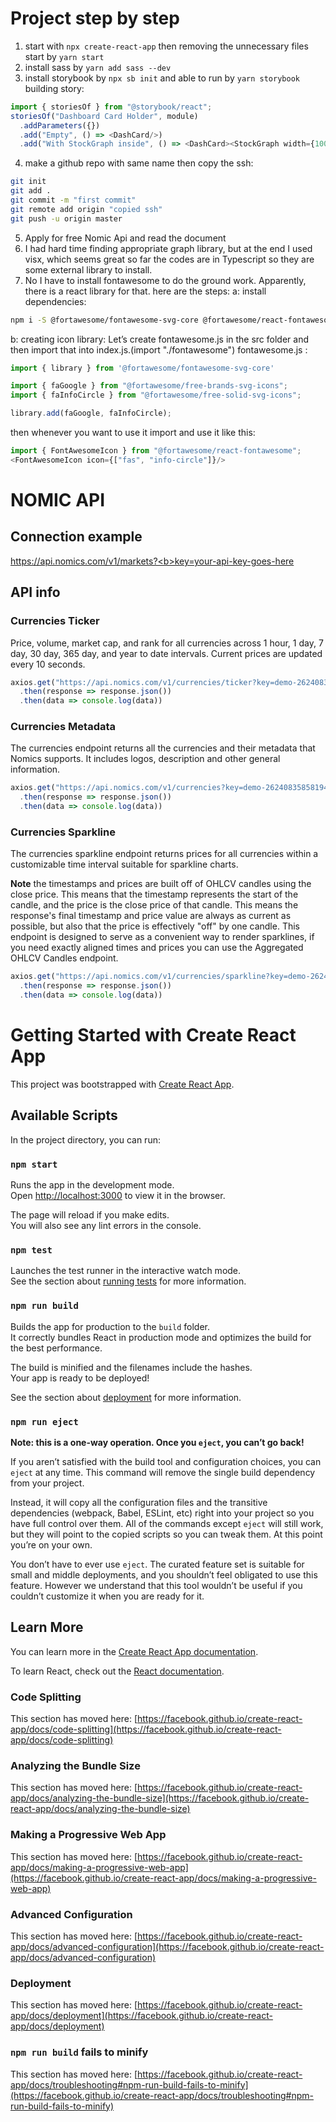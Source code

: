 # Project step by step
1. start with `npx create-react-app` then removing the unnecessary files start by `yarn start`
2. install sass by `yarn add sass --dev`
3. install storybook by `npx sb init` and able to run by `yarn storybook`
building story:
```javascript
import { storiesOf } from "@storybook/react";
storiesOf("Dashboard Card Holder", module)
  .addParameters({})
  .add("Empty", () => <DashCard/>)
  .add("With StockGraph inside", () => <DashCard><StockGraph width={1000} height={300}/></DashCard>) 
```
4. make a github repo with same name then copy the ssh:

```sh
git init
git add .
git commit -m "first commit"
git remote add origin "copied ssh"
git push -u origin master
````

5. Apply for free Nomic Api and read the document
6. I had hard time finding appropriate graph library, but at the end I used visx, which seems great so far
the codes are in Typescript so they are some external library to install.
7. No I have to install fontawesome to do the ground work. Apparently, there is a react library for that. here are the steps:
a: install dependencies:
```sh
npm i -S @fortawesome/fontawesome-svg-core @fortawesome/react-fontawesome @fortawesome/free-regular-svg-icons @fortawesome/free-solid-svg-icons @fortawesome/free-brands-svg-icons
```
b: creating icon library:
Let’s create fontawesome.js in the src folder and then import that into index.js.(import "./fontawesome")
fontawesome.js :
```javascript
import { library } from '@fortawesome/fontawesome-svg-core'

import { faGoogle } from "@fortawesome/free-brands-svg-icons";
import { faInfoCircle } from "@fortawesome/free-solid-svg-icons";

library.add(faGoogle, faInfoCircle);
```
then whenever you want to use it import and use it like this:
```javascript
import { FontAwesomeIcon } from "@fortawesome/react-fontawesome";
<FontAwesomeIcon icon={["fas", "info-circle"]}/>
```

# NOMIC API
## Connection example
https://api.nomics.com/v1/markets?<b>key=your-api-key-goes-here</b>
## API info
### Currencies Ticker
Price, volume, market cap, and rank for all currencies across 1 hour, 1 day, 7 day, 30 day, 365 day, and year to date intervals. Current prices are updated every 10 seconds.

```javascript
axios.get("https://api.nomics.com/v1/currencies/ticker?key=demo-26240835858194712a4f8cc0dc635c7a&ids=BTC,ETH,XRP&interval=1d,30d&convert=EUR&per-page=100&page=1")
  .then(response => response.json())
  .then(data => console.log(data))
```
### Currencies Metadata
The currencies endpoint returns all the currencies and their metadata that Nomics supports.
It includes logos, description and other general information.

```javascript
axios.get("https://api.nomics.com/v1/currencies?key=demo-26240835858194712a4f8cc0dc635c7a&ids=BTC,ETH,XRP&attributes=id,name,logo_url")
  .then(response => response.json())
  .then(data => console.log(data))
```

### Currencies Sparkline

The currencies sparkline endpoint returns prices for all currencies within a customizable time interval suitable for sparkline charts.

<b>Note</b> the timestamps and prices are built off of OHLCV candles using the close price. This means that the timestamp represents the start of the candle, and the price is the close price of that candle. This means the response's final timestamp and price value are always as current as possible, but also that the price is effectively "off" by one candle. This endpoint is designed to serve as a convenient way to render sparklines, if you need exactly aligned times and prices you can use the Aggregated OHLCV Candles endpoint.

```javascript
axios.get("https://api.nomics.com/v1/currencies/sparkline?key=demo-26240835858194712a4f8cc0dc635c7a&ids=BTC,ETH,XRP&start=2018-04-14T00%3A00%3A00Z&end=2018-05-14T00%3A00%3A00Z")
  .then(response => response.json())
  .then(data => console.log(data))
```




# Getting Started with Create React App

This project was bootstrapped with [Create React App](https://github.com/facebook/create-react-app).

## Available Scripts

In the project directory, you can run:

### `npm start`

Runs the app in the development mode.\
Open [http://localhost:3000](http://localhost:3000) to view it in the browser.

The page will reload if you make edits.\
You will also see any lint errors in the console.

### `npm test`

Launches the test runner in the interactive watch mode.\
See the section about [running tests](https://facebook.github.io/create-react-app/docs/running-tests) for more information.

### `npm run build`

Builds the app for production to the `build` folder.\
It correctly bundles React in production mode and optimizes the build for the best performance.

The build is minified and the filenames include the hashes.\
Your app is ready to be deployed!

See the section about [deployment](https://facebook.github.io/create-react-app/docs/deployment) for more information.

### `npm run eject`

**Note: this is a one-way operation. Once you `eject`, you can’t go back!**

If you aren’t satisfied with the build tool and configuration choices, you can `eject` at any time. This command will remove the single build dependency from your project.

Instead, it will copy all the configuration files and the transitive dependencies (webpack, Babel, ESLint, etc) right into your project so you have full control over them. All of the commands except `eject` will still work, but they will point to the copied scripts so you can tweak them. At this point you’re on your own.

You don’t have to ever use `eject`. The curated feature set is suitable for small and middle deployments, and you shouldn’t feel obligated to use this feature. However we understand that this tool wouldn’t be useful if you couldn’t customize it when you are ready for it.

## Learn More

You can learn more in the [Create React App documentation](https://facebook.github.io/create-react-app/docs/getting-started).

To learn React, check out the [React documentation](https://reactjs.org/).

### Code Splitting

This section has moved here: [https://facebook.github.io/create-react-app/docs/code-splitting](https://facebook.github.io/create-react-app/docs/code-splitting)

### Analyzing the Bundle Size

This section has moved here: [https://facebook.github.io/create-react-app/docs/analyzing-the-bundle-size](https://facebook.github.io/create-react-app/docs/analyzing-the-bundle-size)

### Making a Progressive Web App

This section has moved here: [https://facebook.github.io/create-react-app/docs/making-a-progressive-web-app](https://facebook.github.io/create-react-app/docs/making-a-progressive-web-app)

### Advanced Configuration

This section has moved here: [https://facebook.github.io/create-react-app/docs/advanced-configuration](https://facebook.github.io/create-react-app/docs/advanced-configuration)

### Deployment

This section has moved here: [https://facebook.github.io/create-react-app/docs/deployment](https://facebook.github.io/create-react-app/docs/deployment)

### `npm run build` fails to minify

This section has moved here: [https://facebook.github.io/create-react-app/docs/troubleshooting#npm-run-build-fails-to-minify](https://facebook.github.io/create-react-app/docs/troubleshooting#npm-run-build-fails-to-minify)
